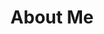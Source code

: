 ---
title: "About Me"
description: "I'm an enthusiastic front-end developer seeking my first professional opportunity to apply and further expand my technical skills. Although I have no formal labor in the tech field I have gained a solid knowledge of key front-end development technologies through my independent learning and personal projects."
# descSkills: "Here are a few of technologies I've worked and been learning: "
---